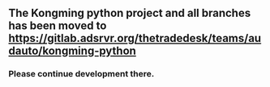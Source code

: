 ## The Kongming python project and all branches has been moved to https://gitlab.adsrvr.org/thetradedesk/teams/audauto/kongming-python
### Please continue development there.